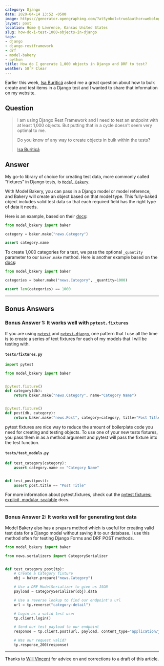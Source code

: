 ```yaml
---
category: Django
date: 2020-04-14 13:52 -0500
image: https://generator.opengraphimg.com/?atSymbol=true&author=webology&authorSize=text-2xl&style=modern&tags=django%2Cdjango-restframework%2Cdrf%2Cmodel-bakery%2Cpython&title=How+do+I+generate+1%2C000+objects+in+Django+and+DRF+to+test%3F
layout: post
location: Home @ Lawrence, Kansas United States
slug: how-do-i-test-1000-objects-in-django
tags:
- django
- django-restframework
- drf
- model-bakery
- python
title: How do I generate 1,000 objects in Django and DRF to test?
weather: 50˚F Clear
---
```


Earlier this week, [Isa Buriticá](https://twitter.com/iris9112) asked me a great question about how to bulk create and test items in a Django test and I wanted to share that information on my website.

## Question

> I am using Django Rest Framework and I need to test an endpoint with at least 1,000 objects.  But putting that in a cycle doesn't seem very optimal to me.
> 
> Do you know of any way to create objects in bulk within the tests?
>
> [Isa Buriticá](https://twitter.com/iris9112)

## Answer

My go-to library of choice for creating test data, more commonly called “fixtures” in Django tests, is [`Model Bakery`](https://github.com/model-bakers/model_bakery).

With Model Bakery, you can pass in a Django model or model reference, and Bakery will create an object based on that model type.
This fully-baked object includes valid test data so that each required field has the right type of data it needs.

Here is an example, based on their [docs](https://model-bakery.readthedocs.io/en/latest/basic_usage.html#basic-usage):

<!-- [[[cog
import cog
from pathlib import Path

def embedme(filename: str) -> str:
    path = Path(cog.inFile).parent.joinpath(filename)
    content = path.read_text().strip()
    cog.outl(f"```python\n{content}\n```")

embedme("src/example-01.py")
]]] -->
```python
from model_bakery import baker

category = baker.make("news.Category")

assert category.name
```
<!-- [[[end]]] -->

To create 1,000 categories for a  test, we pass the optional `_quantity` parameter to our `baker.make` method.
Here is another example based on the [docs](https://model-bakery.readthedocs.io/en/latest/basic_usage.html#more-than-one-instance):

<!-- [[[cog
embedme("src/example-02.py")
]]] -->
```python
from model_bakery import baker

categories = baker.make("news.Category", _quantity=1000)

assert len(categories) == 1000
```
<!-- [[[end]]] -->

----

## Bonus Answers

### Bonus Answer 1: It works well with `pytest.fixtures`

If you are using [`pytest`](https://github.com/pytest-dev/pytest) and [`pytest-django`](https://github.com/pytest-dev/pytest-django), one pattern that I use all the time is to create a series of text fixtures for each of my models that I will be testing with.

#### `tests/fixtures.py`

<!-- [[[cog
embedme("src/example-03-fixtures.py")
]]] -->
```python
import pytest

from model_bakery import baker


@pytest.fixture()
def category(db):
    return baker.make("news.Category", name="Category Name")


@pytest.fixture()
def post(db, category):
    return baker.make("news.Post", category=category, title="Post Title")
```
<!-- [[[end]]] -->

pytest fixtures are nice way to reduce the amount of boilerplate code you need for creating and testing objects.
To use one of your new tests fixtures, you pass them in as a method argument and pytest will pass the fixture into the test function.

#### `tests/test_models.py`

<!-- [[[cog
embedme("src/example-04-test_models.py")
]]] -->
```python
def test_category(category):
    assert category.name == "Category Name"


def test_post(post):
    assert post.title == "Post Title"
```
<!-- [[[end]]] -->

For more information about pytest.fixtures, check out the [pytest fixtures: explicit, modular, scalable](https://docs.pytest.org/en/latest/fixture.html) docs.

----

### Bonus Answer 2: It works well for generating test data

Model Bakery also has a `prepare` method which is useful for creating valid test data for a Django model without saving it to our database.
I use this method often for testing Django Forms and DRF POST methods.

<!-- [[[cog
embedme("src/example-05.py")
]]] -->
```python
from model_bakery import baker

from news.serializers import CategorySerializer


def test_category_post(tp):
    # Create a Category fixture
    obj = baker.prepare("news.Category")

    # Use a DRF ModelSerializer to give us JSON
    payload = CategorySerializer(obj).data

    # Use a reverse lookup to find our endpoint's url
    url = tp.reverse("category-detail")

    # Login as a valid test user
    tp.client.login()

    # Send our test payload to our endpoint
    response = tp.client.post(url, payload, content_type="application/json")

    # Was our request valid?
    tp.response_200(response)
```
<!-- [[[end]]] -->

----

Thanks to [Will Vincent](https://wsvincent.com/) for advice on and corrections to a draft of this article.
